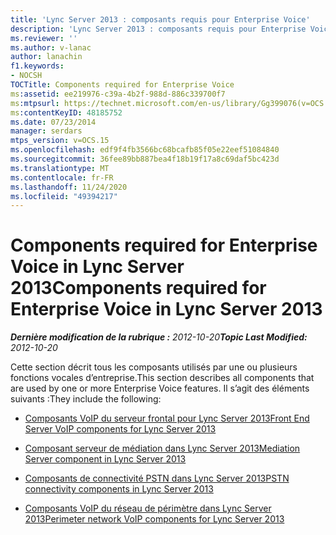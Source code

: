 ```yaml
---
title: 'Lync Server 2013 : composants requis pour Enterprise Voice'
description: 'Lync Server 2013 : composants requis pour Enterprise Voice.'
ms.reviewer: ''
ms.author: v-lanac
author: lanachin
f1.keywords:
- NOCSH
TOCTitle: Components required for Enterprise Voice
ms:assetid: ee219976-c39a-4b2f-988d-886c339700f7
ms:mtpsurl: https://technet.microsoft.com/en-us/library/Gg399076(v=OCS.15)
ms:contentKeyID: 48185752
ms.date: 07/23/2014
manager: serdars
mtps_version: v=OCS.15
ms.openlocfilehash: edf9f4fb3566bc68bcafb85f05e22eef51084840
ms.sourcegitcommit: 36fee89bb887bea4f18b19f17a8c69daf5bc423d
ms.translationtype: MT
ms.contentlocale: fr-FR
ms.lasthandoff: 11/24/2020
ms.locfileid: "49394217"
---
```

# <a name="components-required-for-enterprise-voice-in-lync-server-2013"></a><span data-ttu-id="310f5-103">Components required for Enterprise Voice in Lync Server 2013</span><span class="sxs-lookup"><span data-stu-id="310f5-103">Components required for Enterprise Voice in Lync Server 2013</span></span>

<div data-xmlns="http://www.w3.org/1999/xhtml">

<div class="topic" data-xmlns="http://www.w3.org/1999/xhtml" data-msxsl="urn:schemas-microsoft-com:xslt" data-cs="https://msdn.microsoft.com/">

<div data-asp="https://msdn2.microsoft.com/asp">



</div>

<div id="mainSection">

<div id="mainBody"><span data-ttu-id="310f5-104">

<span> </span></span><span class="sxs-lookup"><span data-stu-id="310f5-104">

<span> </span></span></span>

<span data-ttu-id="310f5-105">_**Dernière modification de la rubrique :** 2012-10-20_</span><span class="sxs-lookup"><span data-stu-id="310f5-105">_**Topic Last Modified:** 2012-10-20_</span></span>

<span data-ttu-id="310f5-106">Cette section décrit tous les composants utilisés par une ou plusieurs fonctions vocales d’entreprise.</span><span class="sxs-lookup"><span data-stu-id="310f5-106">This section describes all components that are used by one or more Enterprise Voice features.</span></span> <span data-ttu-id="310f5-107">Il s’agit des éléments suivants :</span><span class="sxs-lookup"><span data-stu-id="310f5-107">They include the following:</span></span>

  - [<span data-ttu-id="310f5-108">Composants VoIP du serveur frontal pour Lync Server 2013</span><span class="sxs-lookup"><span data-stu-id="310f5-108">Front End Server VoIP components for Lync Server 2013</span></span>](lync-server-2013-front-end-server-voip-components.md)

  - [<span data-ttu-id="310f5-109">Composant serveur de médiation dans Lync Server 2013</span><span class="sxs-lookup"><span data-stu-id="310f5-109">Mediation Server component in Lync Server 2013</span></span>](lync-server-2013-mediation-server-component.md)

  - [<span data-ttu-id="310f5-110">Composants de connectivité PSTN dans Lync Server 2013</span><span class="sxs-lookup"><span data-stu-id="310f5-110">PSTN connectivity components in Lync Server 2013</span></span>](lync-server-2013-pstn-connectivity-components.md)

  - [<span data-ttu-id="310f5-111">Composants VoIP du réseau de périmètre dans Lync Server 2013</span><span class="sxs-lookup"><span data-stu-id="310f5-111">Perimeter network VoIP components for Lync Server 2013</span></span>](lync-server-2013-perimeter-network-voip-components.md)

<span data-ttu-id="310f5-112"></div>

<span> </span>

</div>

</div>

</span><span class="sxs-lookup"><span data-stu-id="310f5-112"></div>

<span> </span>

</div>

</div>

</span></span></div>

